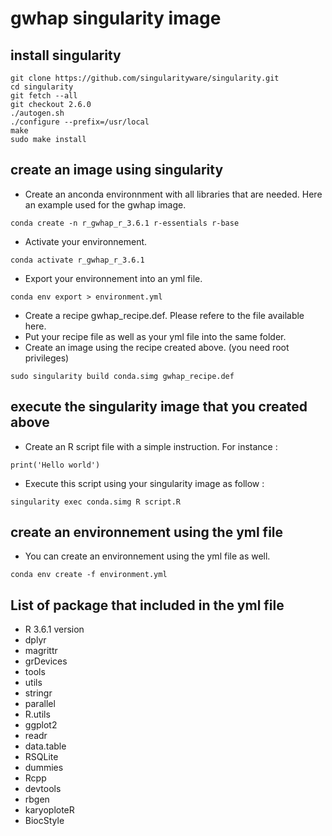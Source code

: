 # gwhap singularity image

## install singularity
```
git clone https://github.com/singularityware/singularity.git
cd singularity
git fetch --all
git checkout 2.6.0
./autogen.sh
./configure --prefix=/usr/local
make
sudo make install
```


## create an image using singularity
- Create an anconda environnment with all libraries that are needed. Here an example used for the gwhap image.

```
conda create -n r_gwhap_r_3.6.1 r-essentials r-base
```


- Activate your environnement.
```
conda activate r_gwhap_r_3.6.1
```

- Export your environnement into an yml file.
```
conda env export > environment.yml
```


- Create a recipe gwhap_recipe.def. Please refere to the file available here.
- Put your recipe file as well as your yml file into the same folder.
- Create an image using the recipe created above. (you need root privileges)
```
sudo singularity build conda.simg gwhap_recipe.def
```

## execute the singularity image that you created above
- Create an R script file with a simple instruction. For instance : 
```
print('Hello world')
```

- Execute this script using your singularity image as follow :
```
singularity exec conda.simg R script.R
```

## create an environnement using the yml file
- You can create an environnement using the yml file as well.
```
conda env create -f environment.yml
```	

## List of package that included in the yml file

- R 3.6.1 version
- dplyr
- magrittr
- grDevices
- tools
- utils
- stringr
- parallel
- R.utils
- ggplot2
- readr
- data.table
- RSQLite
- dummies
- Rcpp
- devtools
- rbgen
- karyoploteR
- BiocStyle